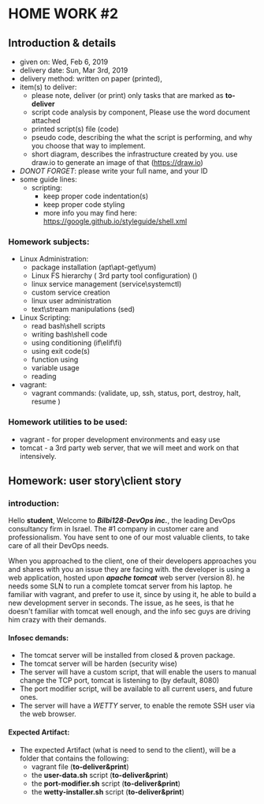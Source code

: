 # HOME WORK #2
## Introduction & details
- given on: Wed, Feb 6, 2019
- delivery date: Sun, Mar 3rd, 2019
- delivery method: written on paper (printed), 
- item(s) to deliver: 
  - please note, deliver (or print) only tasks that are marked as **to-deliver**
  - script code analysis by component, Please use the word document attached
  - printed script(s) file (code)
  - pseudo code, describing the what the script is performing, and why you choose that way to implement.
  - short diagram, describes the infrastructure created by you. use draw.io to generate an image of that (https://draw.io) 
- *DONOT FORGET*: please write your full name, and your ID 
- some guide lines:
  - scripting:
    - keep proper code indentation(s)
    - keep proper code styling 
    - more info you may find here: https://google.github.io/styleguide/shell.xml
     
### Homework subjects:
- Linux Administration:
  - package installation (apt\apt-get\yum)
  - Linux FS hierarchy ( 3rd party tool configuration) ()
  - linux service management (service\systemctl)
  - custom service creation
  - linux user administration
  - text\stream manipulations (sed) 
- Linux Scripting:
  - read bash\shell scripts
  - writing bash\shell code
  - using conditioning (if\elif\fi) 
  - using exit code(s)
  - function using
  - variable usage
  - reading 
- vagrant:
  - vagrant commands: (validate, up, ssh, status, port, destroy, halt, resume )
  
### Homework utilities to be used:
- vagrant - for proper development environments and easy use 
- tomcat  - a 3rd party web server, that we will meet and work on that intensively.

## Homework: user story\client story
### introduction:
Hello **student**,
Welcome to _***Bilbi128-DevOps inc.***_, the leading DevOps consultancy firm in Israel. 
The #1 company in customer care and professionalism.
You have sent to one of our most valuable clients, to take care of all their DevOps needs.

When you approached to the client, one of their developers approaches you and shares with you an issue they are facing with.
the developer is using a web application, hosted upon _**apache tomcat**_ web server (version 8). he needs some SLN to run a complete tomcat server from his laptop. he familiar with vagrant, and prefer to use it, since by using it, he able to build a new development server in seconds. The issue, as he sees, is that he doesn't familiar with tomcat well enough, and the info sec guys are driving him crazy with their demands.

#### Infosec demands:
- The tomcat server will be installed from closed & proven package.
- The tomcat server will be harden (security wise)
- The server will have a custom script, that will enable the users to manual change the TCP port, tomcat is listening to (by default, 8080)
- The port modifier script, will be available to all current users, and future ones. 
- The server will have a _WETTY_ server, to enable the remote SSH user via the web browser.
#### Expected Artifact:
- The expected Artifact (what is need to send to the client), will be a folder that contains the following:
  - vagrant file (**to-deliver&print**) 
  - the **user-data.sh** script (**to-deliver&print**)
  - the **port-modifier.sh** script (**to-deliver&print**)
  - the **wetty-installer.sh** script (**to-deliver&print**)

  
 



